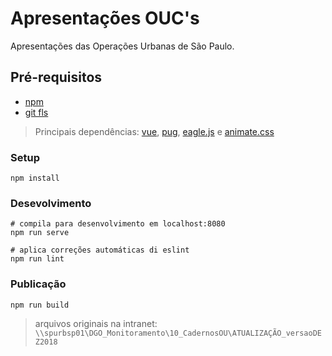 # Apresentações OUC's
Apresentações das Operações Urbanas de São Paulo.

## Pré-requisitos
* [npm](https://www.npmjs.com/)
* [git fls](https://git-lfs.github.com/)

> Principais dependências: [vue](https://vuejs.org/), [pug](https://pugjs.org/api/getting-started.html), [eagle.js](https://github.com/zulko/eagle.js/) e [animate.css](https://daneden.github.io/animate.css/)

### Setup
```
npm install
```

### Desevolvimento
```
# compila para desenvolvimento em localhost:8080
npm run serve

# aplica correções automáticas di eslint
npm run lint
```

### Publicação
```
npm run build
```

> arquivos originais na intranet:
> `\\spurbsp01\DGO_Monitoramento\10_CadernosOU\ATUALIZAÇÃO_versaoDEZ2018` 